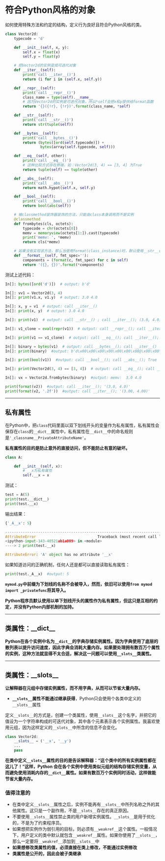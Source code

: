 

# 符合Python风格的对象

如何使用特殊方法和约定的结构，定义行为良好且符合Python风格的类。 

```python
class Vector2d:
    typecode = 'd'

    def __init__(self, x, y):
        self.x = float(x)
        self.y = float(y)

    # 把Vector2d的实例变成可迭代对象
    def __iter__(self):
        print('call __iter__()')
        return (i for i in (self.x, self.y))

    def __repr__(self):
        print('call __repr__()')
        class_name = type(self).__name__
        # 因为Vector2d的实例是可迭代对象，所以*self会把x和y提供给format函数
        return '{}({!r}, {!r})'.format(class_name, *self)

    def __str__(self):
        print('call __str__()')
        return str(tuple(self)) 

    def __bytes__(self):
        print('call __bytes__()')
        return (bytes([ord(self.typecode)]) + 
                bytes(array(self.typecode, self)))

    def __eq__(self, other):
        print('call __eq__()')
        # 这种比较方式存在弊端，如：Vector2d(3, 4) == [3, 4] 为True
        return tuple(self) == tuple(other)

    def __abs__(self):
        print('call __abs__()')
        return math.hypot(self.x, self.y)

    def __bool__(self):
        print('call __bool__()')
        return bool(abs(self))

    # 被classmethod装饰器装饰的方法，只能由class本身调用而不是实例
    @classmethod  
    def frombytes(cls, octets):
        typecode = chr(octets[0])
        memv = memoryview(octets[1:]).cast(typecode)
        print('memv: ', *memv)
        return cls(*memv)

    # 如果没有实现该方法，那么当使用format(class_instance)时，默认使用__str__()的结果
    def __format__(self, fmt_spec=''):
        components = (format(c, fmt_spec) for c in self)
        return '({}, {})'.format(*components)
```

测试上述代码：

```python
In[]: bytes([ord('d')])  # output: b'd'

In[]: vv1 = Vector2d(3, 4)
In[]: print(v1.x, v1.y)  # output: 3.0 4.0

In[]: x, y = v1  # output: call __iter__()
In[]: print(x, y)  # output: 3.0 4.0

In[]: print(v1)  # output: call __str__() ; call __iter__(); (3.0, 4.0)

In[]: v1_clone = eval(repr(v1))  # output: call __repr__(); call __iter__()

In[]: print(v1 == v1_clone)  # output: call __eq__(); call __iter__(); call __iter__(); True

In[]: binary = bytes(v1)  # output: call __bytes__(); call __iter__()
In[]: print(binary)  #output: b'd\x00\x00\x00\x00\x00\x00\x08@\x00\x00\x00\x00\x00\x00\x10@'

In[]: print(bool(v1))  #output: call __bool__(); call __abs__(); True

In[]: print(Vector2d(3, 4) == [3, 4])  # output: call __eq__(); call __iter__(); True

In[]: vx = Vector2d.frombytes(binary)  #output: memv:  3.0 4.0

print(format(v2))  #output: call __iter__(); '(3.0, 4.0)'
print(format(v2, '.2f'))  #output: call __iter__(); '(3.00, 4.00)'

```

---

## 私有属性

在Python中，把`class`代码里面以双下划线开头的变量作为私有属性，私有属性会保存在`class`的`__dict__`属性中，私有属性在`__dict__`中的命名规则是`'_classname__PrivateAttributeName'`。

**私有属性的目的是防止意外的直接访问，但不能防止有意的破坏。**

```python
class A:

    def __init__(self, x):
        # __x为私有属性
        self.__x = x
```

测试：

```python
test = A(5)
print(test.__dict__)
print(test.__x)
```

输出结果：

```Python
{'_A__x': 5}

---------------------------------------------------------------------------
AttributeError                            Traceback (most recent call last)
<ipython-input-143-40521ab1a009> in <module>
----> 2 print(test.__x)

AttributeError: 'A' object has no attribute '__x'
```

如果知道访问的正确机制，任何人还是都可以直接读取私有属性：

```python
print(test._A__x)  #output: 5
```

**`mymod.py`中前缀为下划线的名称不会被导入，然而，依旧可以使用`from mymod import _privatefunc`将其导入。**

**Python程序员默认使用以单下划线开头的属性作为私有属性，但这只是互相的约定，并没有Python内部机制的加持。**

---

## 类属性：\_\_dict\_\_

**Python在各个实例中名为`__dict__`的字典存储实例属性。因为字典使用了底层的散列表以提升访问速度，因此字典会消耗大量内存。如果要处理拥有数百万个属性的实例，这种方法就显得不太合适，解决这一问题可以使用`__slots__`类属性。**

---

## 类属性：\_\_slots\_\_

**让解释器在元组中存储实例属性，而不用字典，从而可以节省大量内存。**

+ **`__slots__`属性不能通过继承获得**，Python只会使用个各类中定义的`__slots__`属性

定义`__slots__`的方式是，创建一个类属性，使用`__slots__`这个名字，并把它的值设为一个字符串构成的可迭代对象，其中各个元素表示各个实例属性。我喜欢使用元组，因为这样定义的`__slots__`中所含的信息不会变化。

```python
class Vector2d:
    __slots__ = ('__x', '__y')
    ...
    pass
```

**在类中定义`__slots__`属性的目的是告诉解释器：“这个类中的所有实例属性都在这儿了！”这样，Python 会在各个实例中使用类似元组的结构存储实例变量，从而避免使用消耗内存的`__dict__`属性。如果有数百万个实例同时活动，这样做能节省大量内存。**

### 值得注意的

+ 在类中定义`__slots__`属性之后，实例不能再有`__slots__`中所列名称之外的其他属性。这只是一个副作用，不是`__slots__`存在的真正原因。
+ 不要使用`__slots__`属性禁止类的用户新增实例属性。`__slots__`是用于优化的，不是为了约束程序员。
+ 如果想把实例作为弱引用的目标，则必须有`__weakref__`这个属性。一般情况下，用户定义的类中默认就包含`__weakref__`属性。如果你使用了`__slots__`，那么一定要将`__weakref__`添加到`__slots__`中
+ **如果想修改类属性的值，必须直接在类上修改，不能通过实例修改**
+ **类属性是公开的，因此会被子类继承**
